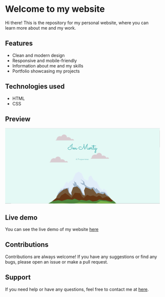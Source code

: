 # Welcome to my website

Hi there! This is the repository for my personal website, where you can learn more about me and my work.

## Features
- Clean and modern design
- Responsive and mobile-friendly
- Information about me and my skills
- Portfolio showcasing my projects

## Technologies used
- HTML
- CSS

## Preview
![Preview of my website](preview.PNG)

## Live demo
You can see the live demo of my website [here](https://mortysome.github.io)

## Contributions
Contributions are always welcome! If you have any suggestions or find any bugs, please open an issue or make a pull request.

## Support
If you need help or have any questions, feel free to contact me at [here](mailto:roomofcards@gmail.com).
